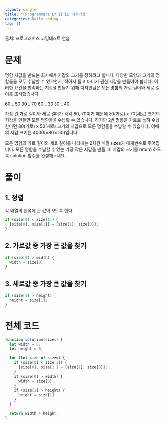 ```yaml
---
layout: single
title: "[Programmers Lv.1]최소 직사각형"
categories: Daily_coding
tag: []
---
```


출처: 프로그래머스 코딩테스트 연습

# 문제

명함 지갑을 만드는 회사에서 지갑의 크기를 정하려고 합니다. 다양한 모양과 크기의 명함들을 모두 수납할 수 있으면서, 작아서 들고 다니기 편한 지갑을 만들어야 합니다. 이러한 요건을 만족하는 지갑을 만들기 위해 디자인팀은 모든 명함의 가로 길이와 세로 길이를 조사했습니다.

60 _ 50
30 _ 70
60 _ 30
80 _ 40

가장 긴 가로 길이와 세로 길이가 각각 80, 70이기 때문에 80(가로) x 70(세로) 크기의 지갑을 만들면 모든 명함들을 수납할 수 있습니다. 하지만 2번 명함을 가로로 눕혀 수납한다면 80(가로) x 50(세로) 크기의 지갑으로 모든 명함들을 수납할 수 있습니다. 이때의 지갑 크기는 4000(=80 x 50)입니다.

모든 명함의 가로 길이와 세로 길이를 나타내는 2차원 배열 sizes가 매개변수로 주어집니다. 모든 명함을 수납할 수 있는 가장 작은 지갑을 만들 때, 지갑의 크기를 return 하도록 solution 함수를 완성해주세요.

# 풀이

## 1. 정렬

각 배열의 왼쪽에 큰 값이 오도록 한다.

```javascript
if (size[0] < size[1]) {
  [size[0], size[1]] = [size[1], size[0]];
}
```

## 2. 가로값 중 가장 큰 값을 찾기

```javascript
if (size[0] > width) {
  width = size[0];
}
```

## 3. 세로값 중 가장 큰 값을 찾기

```javascript
if (size[1] > height) {
  height = size[1];
}
```

# 전체 코드

```javascript
function solution(sizes) {
  let width = 0;
  let height = 0;

  for (let size of sizes) {
    if (size[0] < size[1]) {
      [size[0], size[1]] = [size[1], size[0]];
    }
    if (size[0] > width) {
      width = size[0];
    }
    if (size[1] > height) {
      height = size[1];
    }
  }

  return width * height;
}
```
